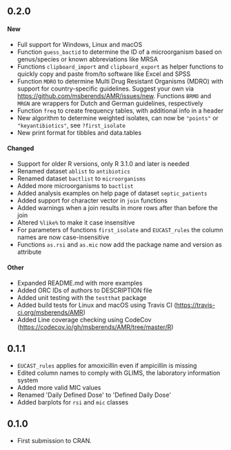 ## 0.2.0
#### New
- Full support for Windows, Linux and macOS
- Function `guess_bactid` to determine the ID of a microorganism based on genus/species or known abbreviations like MRSA
- Functions `clipboard_import` and `clipboard_export` as helper functions to quickly copy and paste from/to software like Excel and SPSS
- Function `MDRO` to determine Multi Drug Resistant Organisms (MDRO) with support for country-specific guidelines. Suggest your own via https://github.com/msberends/AMR/issues/new. Functions `BRMO` and `MRGN` are wrappers for Dutch and German guidelines, respectively
- Function `freq` to create frequency tables, with additional info in a header
- New algorithm to determine weighted isolates, can now be `"points"` or `"keyantibiotics"`, see `?first_isolate`
- New print format for tibbles and data.tables

#### Changed
- Support for older R versions, only R 3.1.0 and later is needed
- Renamed dataset `ablist` to `antibiotics`
- Renamed dataset `bactlist` to `microorganisms`
- Added more microorganisms to `bactlist`
- Added analysis examples on help page of dataset `septic_patients`
- Added support for character vector in `join` functions
- Added warnings when a join results in more rows after than before the join
- Altered `%like%` to make it case insensitive
- For parameters of functions `first_isolate` and `EUCAST_rules` the column names are now case-insensitive
- Functions `as.rsi` and `as.mic` now add the package name and version as attribute

#### Other
- Expanded README.md with more examples
- Added ORC IDs of authors to DESCRIPTION file
- Added unit testing with the `testthat` package
- Added build tests for Linux and macOS using Travis CI (https://travis-ci.org/msberends/AMR)
- Added Line coverage checking using CodeCov (https://codecov.io/gh/msberends/AMR/tree/master/R)

## 0.1.1
- `EUCAST_rules` applies for amoxicillin even if ampicillin is missing
- Edited column names to comply with GLIMS, the laboratory information system
- Added more valid MIC values
- Renamed 'Daily Defined Dose' to 'Defined Daily Dose'
- Added barplots for `rsi` and `mic` classes

## 0.1.0
- First submission to CRAN.
